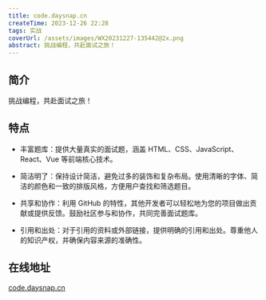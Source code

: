 ```yaml
---
title: code.daysnap.cn
createTime: 2023-12-26 22:28
tags: 实战
coverUrl: /assets/images/WX20231227-135442@2x.png
abstract: 挑战编程，共赴面试之旅！
---
```


## 简介

挑战编程，共赴面试之旅！

## 特点

- 丰富题库：提供大量真实的面试题，涵盖 HTML、CSS、JavaScript、React、Vue 等前端核心技术。

- 简洁明了：保持设计简洁，避免过多的装饰和复杂布局。使用清晰的字体、简洁的颜色和一致的排版风格，方便用户查找和筛选题目。

- 共享和协作：利用 GitHub 的特性，其他开发者可以轻松地为您的项目做出贡献或提供反馈。鼓励社区参与和协作，共同完善面试题库。

- 引用和出处：对于引用的资料或外部链接，提供明确的引用和出处。尊重他人的知识产权，并确保内容来源的准确性。

## 在线地址

[code.daysnap.cn](https://code.daysnap.cn/)
